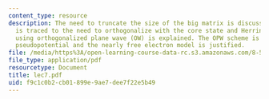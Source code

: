 ```yaml
---
content_type: resource
description: The need to truncate the size of the big matrix is discussed. The problem
  is traced to the need to orthogonalize with the core state and Herring?s solution
  using orthogonalized plane wave (OW) is explained. The OPW scheme is recast as a
  pseudopotential and the nearly free electron model is justified.
file: /media/https%3A/open-learning-course-data-rc.s3.amazonaws.com/8-511-theory-of-solids-i-fall-2004/f9c1c0b2cb01899e9ae7dee7f22e5b49_lec7.pdf
file_type: application/pdf
resourcetype: Document
title: lec7.pdf
uid: f9c1c0b2-cb01-899e-9ae7-dee7f22e5b49
---
```

